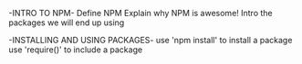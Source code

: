 -INTRO TO NPM-
Define NPM
Explain why NPM is awesome!
Intro the packages we will end up using

-INSTALLING AND USING PACKAGES-
use 'npm install' to install a package
use 'require()' to include a package